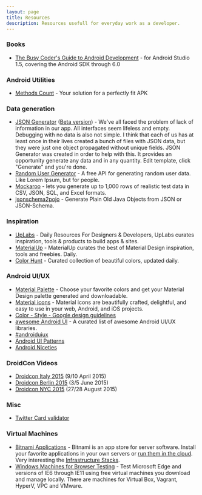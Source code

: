 ```yaml
---
layout: page
title: Resources
description: Resources usefull for everyday work as a developer.
---
```


### Books
* [The Busy Coder's Guide to Android Development](https://commonsware.com/Android/) - for Android Studio 1.5, covering the Android SDK through 6.0

### Android Utilities
* [Methods Count](http://www.methodscount.com/) - Your solution for a perfectly fit APK

### Data generation
* [JSON Generator](http://www.json-generator.com/) ([Beta version](http://beta.json-generator.com/)) - We've all faced the problem of lack of information in our app. All interfaces seem lifeless and empty. Debugging with no data is also not simple. I think that each of us has at least once in their lives created a bunch of files with JSON data, but they were just one object propagated without unique fields. JSON Generator was created in order to help with this. It provides an opportunity generate any data and in any quantity. Edit template, click "Generate" and you're done.
* [Random User Generator](http://randomuser.me/) - A free API for generating random user data. Like Lorem Ipsum, but for people.
* [Mockaroo](https://www.mockaroo.com/) - lets you generate up to 1,000 rows of realistic test data in CSV, JSON, SQL, and Excel formats.
* [jsonschema2pojo](http://www.jsonschema2pojo.org/) - Generate Plain Old Java Objects from JSON or JSON-Schema.

### Inspiration
* [UpLabs](http://www.uplabs.com/) - Daily Resources For Designers & Developers, UpLabs curates inspiration, tools & products to build apps & sites.
* [MaterialUp](http://www.materialup.com/) - MaterialUp curates the best of Material Design inspiration, tools and freebies. Daily.
* [Color Hunt](http://colorhunt.co/) - Curated collection of beautiful colors, updated daily.

### Android UI/UX
* [Material Palette](https://www.materialpalette.com/) - Choose your favorite colors and get your Material Design palette generated and downloadable.
* [Material icons](https://design.google.com/icons/) - Material icons are beautifully crafted, delightful, and easy to use in your web, Android, and iOS projects.
* [Color - Style - Google design guidelines](http://www.google.co.in/design/spec/style/color.html#color-color-palette)
* [awesome Android UI](https://github.com/wasabeef/awesome-android-ui) - A curated list of awesome Android UI/UX libraries.
* [#androiduiux](http://androiduiux.com/)
* [Android UI Patterns](http://www.androiduipatterns.com/)
* [Android Niceties](http://androidniceties.tumblr.com/)

### DroidCon Videos
* [Droidcon Italy 2015](https://www.youtube.com/playlist?list=PL4ebO4PmeAi6s0zJoLuydIXUIHxrG8ohS) (9/10 April 2015)
* [Droidcon Berlin 2015](https://www.youtube.com/playlist?list=PL9Pfzam3fFdeURdCGf1vlBrnMn3MxjvRS) (3/5 June 2015)
* [Droidcon NYC 2015](https://www.youtube.com/playlist?list=PLnVy79PaFHMUqqvwbjyKJZv1N8rzHOCBi) (27/28 August 2015)

### Misc
* [Twitter Card validator](https://cards-dev.twitter.com/validator)

### Virtual Machines
* [Bitnami Applications](https://bitnami.com/stacks) - Bitnami is an app store for server software. Install your favorite applications in your own servers or [run them in the cloud](https://bitnami.com/cloud/). Very interesting the [Infrastructure Stacks](https://bitnami.com/stacks/infrastructure).
* [Windows Machines for Browser Testing](https://dev.modern.ie/tools/vms/windows/) - Test Microsoft Edge and versions of IE6 through IE11 using free virtual machines you download and manage locally. There are machines for Virtual Box, Vagrant, HyperV, VPC and VMware.